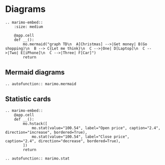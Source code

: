 # Diagrams

```{eval-rst}
.. marimo-embed::
    :size: medium

    @app.cell
    def __():
        mo.mermaid("graph TD\n  A[Christmas] -->|Get money| B(Go shopping)\n  B --> C{Let me think}\n  C -->|One| D[Laptop]\n  C -->|Two| E[iPhone]\n  C -->|Three| F[Car]")
        return
```

## Mermaid diagrams

```{eval-rst}
.. autofunction:: marimo.mermaid
```

## Statistic cards

```{eval-rst}
.. marimo-embed::
    @app.cell
    def __():
        mo.hstack([
            mo.stat(value="100.54", label="Open price", caption="2.4", direction="increase", bordered=True),
            mo.stat(value="100.54", label="Close price", caption="2.4", direction="decrease", bordered=True),
        ])
        return
```

```{eval-rst}
.. autofunction:: marimo.stat
```
